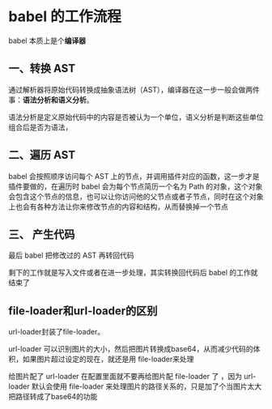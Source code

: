 # babel 的工作流程

babel 本质上是个**编译器**

## 一、转换 AST

通过解析器将原始代码转换成抽象语法树（AST），编译器在这一步一般会做两件事：**语法分析和语义分析**。

语法分析是定义原始代码中的内容是否被认为一个单位，语义分析是判断这些单位组合后是否为语法，

## 二、遍历 AST

babel 会按照顺序访问每个 AST 上的节点，并调用插件对应的函数，这一步才是插件要做的，在遍历时 babel 会为每个节点简历一个名为 Path 的对象，这个对象会包含这个节点的信息，也可以让你访问他的父节点或者子节点，同时在这个对象上也会有各种方法让你来修改节点的内容和结构，从而替换掉一个节点

## 三、 产生代码

最后 babel 把修改过的 AST 再转回代码

剩下的工作就是写入文件或者在进一步处理，其实转换回代码后 babel 的工作就结束了


## file-loader和url-loader的区别
url-loader封装了file-loader。

url-loader 可以识别图片的大小，然后把图片转换成base64，从而减少代码的体积，如果图片超过设定的现在，就还是用 file-loader来处理


给图片配了 url-loader 在配置里面就不要再给图片配 file-loader 了 ，因为 url-loader 默认会使用 file-loader 来处理图片的路径关系的，只是加了个当图片太大把路径转成了base64的功能